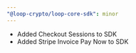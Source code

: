 ```yaml
---
"@loop-crypto/loop-core-sdk": minor
---
```


* Added Checkout Sessions to SDK
* Added Stripe Invoice Pay Now to SDK

